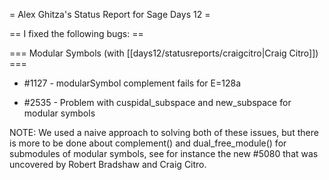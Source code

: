 = Alex Ghitza's Status Report for Sage Days 12 =

== I fixed the following bugs: ==

=== Modular Symbols (with [[days12/statusreports/craigcitro|Craig Citro]]) ===

 * #1127 - modularSymbol complement fails for E=128a

 * #2535 - Problem with cuspidal_subspace and new_subspace for modular symbols

NOTE: We used a naive approach to solving both of these issues, but there is more to be done about complement() and dual_free_module() for submodules of modular symbols, see for instance the new #5080 that was uncovered by Robert Bradshaw and Craig Citro.

